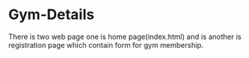 # Gym-Details
There is two web page one is home page(index.html) and is another is registration page which contain form for gym membership.
